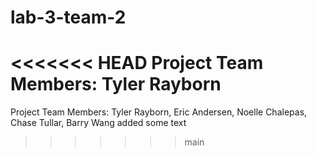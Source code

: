 # lab-3-team-2
<<<<<<< HEAD
Project Team Members: Tyler Rayborn
=======
Project Team Members: Tyler Rayborn, Eric Andersen, Noelle Chalepas, Chase Tullar, Barry Wang added some text
>>>>>>> main
